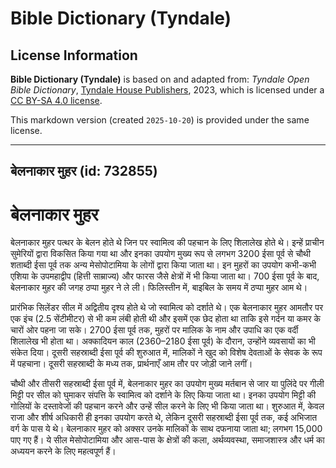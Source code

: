 # Bible Dictionary (Tyndale)

## License Information

**Bible Dictionary (Tyndale)** is based on and adapted from: _Tyndale Open Bible Dictionary_, [Tyndale House Publishers](https://tyndaleopenresources.com/), 2023, which is licensed under a [CC BY-SA 4.0 license](https://creativecommons.org/licenses/by-sa/4.0/legalcode.en).

This markdown version (created `2025-10-20`) is provided under the same license.



--------------------------------

## बेलनाकार मुहर (id: 732855)

बेलनाकार मुहर
=============

बेलनाकार मुहर पत्थर के बेलन होते थे जिन पर स्वामित्व की पहचान के लिए शिलालेख होते थे। इन्हें प्राचीन सुमेरियों द्वारा विकसित किया गया था और इनका उपयोग मुख्य रूप से लगभग 3200 ईसा पूर्व से चौथी शताब्दी ईसा पूर्व तक अन्य मेसोपोटामिया के लोगों द्वारा किया जाता था। इन मुहरों का उपयोग कभी\-कभी एशिया के उपमहाद्वीप (हित्ती साम्राज्य) और फारस जैसे क्षेत्रों में भी किया जाता था। 700 ईसा पूर्व के बाद, बेलनाकार मुहर की जगह ठप्पा मुहर ने ले ली। फिलिस्तीन में, बाइबिल के समय में ठप्पा मुहर आम थे।

प्रारंभिक सिलेंडर सील में अद्वितीय दृश्य होते थे जो स्वामित्व को दर्शाते थे। एक बेलनाकार मुहर आमतौर पर एक इंच (2\.5 सेंटीमीटर) से भी कम लंबी होती थी और इसमें एक छेद होता था ताकि इसे गर्दन या कमर के चारों ओर पहना जा सके। 2700 ईसा पूर्व तक, मुहरों पर मालिक के नाम और उपाधि का एक वर्दी शिलालेख भी होता था। अक्कादियन काल (2360–2180 ईसा पूर्व) के दौरान, उन्होंने व्यवसायों का भी संकेत दिया। दूसरी सहस्राब्दी ईसा पूर्व की शुरुआत में, मालिकों ने खुद को विशेष देवताओं के सेवक के रूप में पहचाना। दूसरी सहस्राब्दी के मध्य तक, प्रार्थनाएँ आम तौर पर जोड़ी जाने लगीं।

चौथी और तीसरी सहस्राब्दी ईसा पूर्व में, बेलनाकार मुहर का उपयोग मुख्य मर्तबान से जार या पुलिंदे पर गीली मिट्टी पर सील को घुमाकर संपत्ति के स्वामित्व को दर्शाने के लिए किया जाता था। इनका उपयोग मिट्टी की गोलियों के दस्तावेजों की पहचान करने और उन्हें सील करने के लिए भी किया जाता था। शुरुआत में, केवल राजा और शीर्ष अधिकारी ही इनका उपयोग करते थे, लेकिन दूसरी सहस्राब्दी ईसा पूर्व तक, कई अभिजात वर्ग के पास ये थे। बेलनाकार मुहर को अक्सर उनके मालिकों के साथ दफनाया जाता था; लगभग 15,000 पाए गए हैं। ये सील मेसोपोटामिया और आस\-पास के क्षेत्रों की कला, अर्थव्यवस्था, समाजशास्त्र और धर्म का अध्ययन करने के लिए महत्वपूर्ण हैं।


